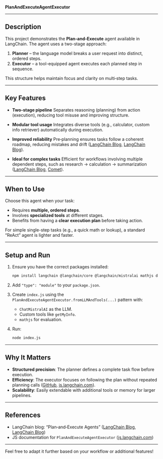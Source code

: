 

**PlanAndExecuteAgentExecutor**

---

## Description

This project demonstrates the **Plan‑and‑Execute** agent available in LangChain. The agent uses a two-stage approach:

1. **Planner** – the language model breaks a user request into distinct, ordered steps.
2. **Executor** – a tool-equipped agent executes each planned step in sequence.

This structure helps maintain focus and clarity on multi‑step tasks.

---

## Key Features

* **Two‑stage pipeline**
  Separates reasoning (planning) from action (execution), reducing tool misuse and improving structure.

* **Modular tool usage**
  Integrates diverse tools (e.g., calculator, custom info retriever) automatically during execution.

* **Improved reliability**
  Pre‑planning ensures tasks follow a coherent roadmap, reducing mistakes and drift ([LangChain Blog][1], [LangChain Blog][2]).

* **Ideal for complex tasks**
  Efficient for workflows involving multiple dependent steps, such as research → calculation → summarization ([LangChain Blog][2], [Comet][3]).

---

## When to Use

Choose this agent when your task:

* Requires **multiple, ordered steps**.
* Involves **specialized tools** at different stages.
* Benefits from having a **clear execution plan** before taking action.

For simple single-step tasks (e.g., a quick math or lookup), a standard “ReAct” agent is lighter and faster.

---

## Setup and Run

1. Ensure you have the correct packages installed:

   ```bash
   npm install langchain @langchain/core @langchain/mistralai mathjs dotenv zod
   ```

2. Add `"type": "module"` to your `package.json`.

3. Create `index.js` using the `PlanAndExecuteAgentExecutor.fromLLMAndTools(...)` pattern with:

   * `ChatMistralAI` as the LLM.
   * Custom tools like `getMyInfo`.
   * `mathjs` for evaluation.

4. Run:

   ```bash
   node index.js
   ```

---

## Why It Matters

* **Structured precision**: The planner defines a complete task flow before execution.
* **Efficiency**: The executor focuses on following the plan without repeated planning calls ([GitHub][4], [js.langchain.com][5]).
* **Scalability**: Easily extendable with additional tools or memory for larger pipelines.

---

## References

* LangChain blog: “Plan‑and‑Execute Agents” ([LangChain Blog][2], [LangChain Blog][1])
* JS documentation for `PlanAndExecuteAgentExecutor` ([js.langchain.com][5])

---

Feel free to adapt it further based on your workflow or additional features!

[1]: https://blog.langchain.com/plan-and-execute-agents/?utm_source=chatgpt.com "Plan-and-Execute Agents - LangChain Blog"
[2]: https://blog.langchain.com/planning-agents/?utm_source=chatgpt.com "Plan-and-Execute Agents - LangChain Blog"
[3]: https://www.comet.com/site/blog/plan-and-execute-agents-in-langchain/?utm_source=chatgpt.com "Plan-and-Execute Agents in Langchain - Comet"
[4]: https://github.com/langchain-ai/langchainjs/discussions/3070?utm_source=chatgpt.com "PlanAndExecuteAgentExecutor calling dynamic function multiple ... - GitHub"
[5]: https://js.langchain.com/v0.1/docs/modules/agents/agent_types/plan_and_execute/?utm_source=chatgpt.com "Plan and execute | ️ Langchain"
